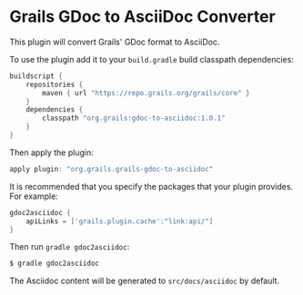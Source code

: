 Grails GDoc to AsciiDoc Converter
=================================

This plugin will convert Grails' GDoc format to AsciiDoc.

To use the plugin add it to your `build.gradle` build classpath dependencies:

```groovy
buildscript {
    repositories {
        maven { url "https://repo.grails.org/grails/core" }
    }
    dependencies {
        classpath "org.grails:gdoc-to-asciidoc:1.0.1"
    }
}
```

Then apply the plugin:

```groovy
apply plugin: "org.grails.grails-gdoc-to-asciidoc"
```

It is recommended that you specify the packages that your plugin provides. For example:

```groovy
gdoc2asciidoc {
    apiLinks = ['grails.plugin.cache':"link:api/"]
}
```

Then run `gradle gdoc2asciidoc`:

```bash
$ gradle gdoc2asciidoc
```

The Asciidoc content will be generated to `src/docs/asciidoc` by default.
